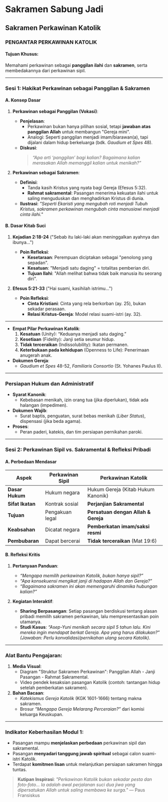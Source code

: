 # Sakramen Sabung Jadi
## Sakramen Perkawinan Katolik

### **PENGANTAR PERKAWINAN KATOLIK**
#### **Tujuan Khusus**:
Memahami perkawinan sebagai **panggilan ilahi** dan **sakramen**, serta membedakannya dari perkawinan sipil.

---

### **Sesi 1: Hakikat Perkawinan sebagai Panggilan & Sakramen**
#### **A. Konsep Dasar**
1. **Perkawinan sebagai Panggilan (Vokasi)**:
   - **Penjelasan**:
     - Perkawinan bukan hanya pilihan sosial, tetapi **jawaban atas panggilan Allah** untuk membangun "Gereja mini".
     - Analogi: Seperti panggilan menjadi imam/biarawan(a), tapi dijalani dalam hidup berkeluarga (bdk. *Gaudium et Spes* 48).
   - **Diskusi**:
     > *“Apa arti ‘panggilan’ bagi kalian? Bagaimana kalian merasakan Allah memanggil kalian untuk menikah?”*

2. **Perkawinan sebagai Sakramen**:
   - **Definisi**:
     - Tanda kasih Kristus yang nyata bagi Gereja (Efesus 5:32).
     - **Rahmat sakramental**: Pasangan menerima kekuatan ilahi untuk saling menguduskan dan menghadirkan Kristus di dunia.
   - **Ilustrasi**:
     *"Seperti Ekaristi yang mengubah roti menjadi Tubuh Kristus, sakramen perkawinan mengubah cinta manusiawi menjadi cinta ilahi."*

#### **B. Dasar Kitab Suci**
1. **Kejadian 2:18-24** ("Sebab itu laki-laki akan meninggalkan ayahnya dan ibunya...")
   - **Poin Refleksi**:
     - **Kesetaraan**: Perempuan diciptakan sebagai "penolong yang sepadan".
     - **Kesatuan**: "Menjadi satu daging" = totalitas pemberian diri.
     - **Tujuan Ilahi**: "Allah melihat bahwa tidak baik manusia itu seorang diri".

2. **Efesus 5:21-33** ("Hai suami, kasihilah istrimu...")
   - **Poin Refleksi**:
     - **Cinta Kristiani**: Cinta yang rela berkorban (ay. 25), bukan sekadar perasaan.
     - **Relasi Kristus-Gereja**: Model relasi suami-istri (ay. 32).

---
- **Empat Pilar Perkawinan Katolik**:
  1. **Kesatuan** (Unity): “Keduanya menjadi satu daging.”
  2. **Kesetiaan** (Fidelity): Janji setia seumur hidup.
  3. **Tidak terceraikan** (Indissolubility): Ikatan permanen.
  4. **Keterbukaan pada kehidupan** (Openness to Life): Penerimaan anugerah anak.
- **Dokumen Gereja**:
  - *Gaudium et Spes* 48-52, *Familiaris Consortio* (St. Yohanes Paulus II).

---

### **Persiapan Hukum dan Administratif**
- **Syarat Kanonik**:
  - Kebebasan menikah, izin orang tua (jika diperlukan), tidak ada halangan (impedimen).
- **Dokumen Wajib**:
  - Surat baptis, penguatan, surat bebas menikah (*Liber Status*), dispensasi (jika beda agama).
- **Proses**:
  - Peran paderi, katekis, dan tim persiapan pernikahan paroki.

---
### **Sesi 2: Perkawinan Sipil vs. Sakramental & Refleksi Pribadi**
#### **A. Perbedaan Mendasar**
| **Aspek**               | **Perkawinan Sipil**          | **Perkawinan Katolik**               |
|-------------------------|-------------------------------|--------------------------------------|
| **Dasar Hukum**         | Hukum negara                  | Hukum Gereja (Kitab Hukum Kanonik) |
| **Sifat Ikatan**        | Kontrak sosial                | **Perjanjian Sakramental**           |
| **Tujuan**              | Pengakuan legal               | **Persatuan dengan Allah & Gereja**  |
| **Keabsahan**           | Dicatat negara                | **Pemberkatan imam/saksi resmi**     |
| **Pembubaran**          | Dapat bercerai                | **Tidak terceraikan** (Mat 19:6)     |

#### **B. Refleksi Kritis**
1. **Pertanyaan Panduan**:
   - *“Mengapa memilih perkawinan Katolik, bukan hanya sipil?”*
   - *“Apa konsekuensi mengikat janji di hadapan Allah dan Gereja?”*
   - *“Bagaimana sakramen ini akan memengaruhi dinamika hubungan kalian?”*

2. **Kegiatan Interaktif**:
   - **Sharing Berpasangan**:
     Setiap pasangan berdiskusi tentang alasan pribadi memilih sakramen perkawinan, lalu mempresentasikan poin utamanya.
   - **Studi Kasus**:
     *“Asep-Yuni menikah secara sipil 5 tahun lalu. Kini mereka ingin mendapat berkat Gereja. Apa yang harus dilakukan?”*
     *(Jawaban: Perlu konvalidasi/pernikahan ulang secara Katolik)*.

---

### **Alat Bantu Pengajaran**:
1. **Media Visual**:
   - Diagram "Struktur Sakramen Perkawinan": Panggilan Allah - Janji Pasangan - Rahmat Sakramental.
   - Video pendek kesaksian pasangan Katolik (contoh: tantangan hidup setelah pemberkatan sakramen).
2. **Bahan Bacaan**:
   - *Katekismus Gereja Katolik* (KGK 1601-1666) tentang makna sakramen.
   - Brosur *“Mengapa Gereja Melarang Perceraian?”* dari komisi keluarga Keuskupan.

---

### **Indikator Keberhasilan Modul 1**:
- Pasangan mampu **menjelaskan perbedaan** perkawinan sipil dan sakramental.
- Pasangan **menyadari tanggung jawab spiritual** sebagai calon suami-istri Katolik.
- Terdapat **komitmen lisan** untuk melanjutkan persiapan sakramen hingga tuntas.

> **Kutipan Inspirasi**:
> *"Perkawinan Katolik bukan sekadar pesta dan foto-foto... Ia adalah awal perjalanan suci dua jiwa yang dipersatukan Allah untuk saling membawa ke surga."* — Paus Fransiskus
